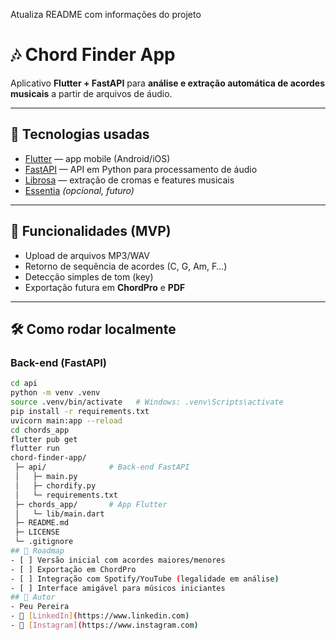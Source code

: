 Atualiza README com informações do projeto
# 🎶 Chord Finder App

Aplicativo **Flutter + FastAPI** para **análise e extração automática de acordes musicais** a partir de arquivos de áudio.

---

## 🚀 Tecnologias usadas
- [Flutter](https://flutter.dev/) — app mobile (Android/iOS)
- [FastAPI](https://fastapi.tiangolo.com/) — API em Python para processamento de áudio
- [Librosa](https://librosa.org/doc/latest/index.html) — extração de cromas e features musicais
- [Essentia](https://essentia.upf.edu/) *(opcional, futuro)*

---

## 📱 Funcionalidades (MVP)
- Upload de arquivos MP3/WAV
- Retorno de sequência de acordes (C, G, Am, F…)
- Detecção simples de tom (key)
- Exportação futura em **ChordPro** e **PDF**

---

## 🛠 Como rodar localmente

### Back-end (FastAPI)
```bash
cd api
python -m venv .venv
source .venv/bin/activate   # Windows: .venv\Scripts\activate
pip install -r requirements.txt
uvicorn main:app --reload
cd chords_app
flutter pub get
flutter run
chord-finder-app/
 ├─ api/              # Back-end FastAPI
 │   ├─ main.py
 │   ├─ chordify.py
 │   └─ requirements.txt
 ├─ chords_app/       # App Flutter
 │   └─ lib/main.dart
 ├─ README.md
 ├─ LICENSE
 └─ .gitignore
## 📌 Roadmap
- [ ] Versão inicial com acordes maiores/menores
- [ ] Exportação em ChordPro
- [ ] Integração com Spotify/YouTube (legalidade em análise)
- [ ] Interface amigável para músicos iniciantes
## 👤 Autor
- Peu Pereira  
- 🔗 [LinkedIn](https://www.linkedin.com)  
- 🔗 [Instagram](https://www.instagram.com)
